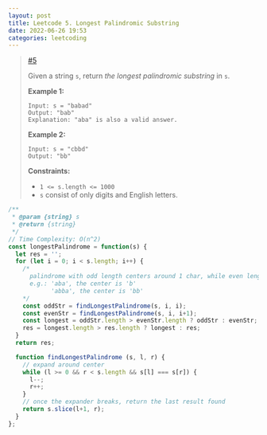 ```yaml
---
layout: post
title: Leetcode 5. Longest Palindromic Substring
date: 2022-06-26 19:53
categories: leetcoding
---
```


> [#5](https://leetcode.com/problems/longest-palindromic-substring/)
>
> Given a string `s`, return *the longest palindromic substring* in `s`.
>
> 
>
> **Example 1:**
>
> ```
> Input: s = "babad"
> Output: "bab"
> Explanation: "aba" is also a valid answer.
> ```
>
> **Example 2:**
>
> ```
> Input: s = "cbbd"
> Output: "bb"
> ```
>
> 
>
> **Constraints:**
>
> - `1 <= s.length <= 1000`
> - `s` consist of only digits and English letters.
>



```js
/**
 * @param {string} s
 * @return {string}
 */
// Time Complexity: O(n^2)
const longestPalindrome = function(s) {
  let res = '';
  for (let i = 0; i < s.length; i++) {
    /*
      palindrome with odd length centers around 1 char, while even length centers around 2
      e.g.: 'aba', the center is 'b'
            'abba', the center is 'bb'
    */
    const oddStr = findLongestPalindrome(s, i, i);
    const evenStr = findLongestPalindrome(s, i, i+1);
    const longest = oddStr.length > evenStr.length ? oddStr : evenStr;
    res = longest.length > res.length ? longest : res;
  }
  return res;

  function findLongestPalindrome (s, l, r) {
    // expand around center
    while (l >= 0 && r < s.length && s[l] === s[r]) {
      l--;
      r++;
    }
    // once the expander breaks, return the last result found
    return s.slice(l+1, r);
  }
};
```

